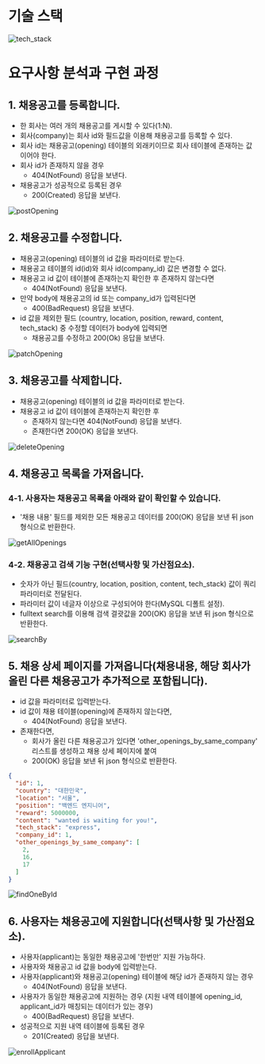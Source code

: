 # 기술 스택

![tech_stack](https://user-images.githubusercontent.com/30682847/186264967-64cf4c71-a56a-4b5a-b1b9-036fe02d5f21.png)

# 요구사항 분석과 구현 과정

## 1. 채용공고를 등록합니다.

- 한 회사는 여러 개의 채용공고를 게시할 수 있다(1:N).
- 회사(company)는 회사 id와 필드값을 이용해 채용공고를 등록할 수 있다.
- 회사 id는 채용공고(opening) 테이블의 외래키이므로 회사 테이블에 존재하는 값이어야 한다.
- 회사 id가 존재하지 않을 경우
  - 404(NotFound) 응답을 보낸다.
- 채용공고가 성공적으로 등록된 경우
  - 200(Created) 응답을 보낸다.

![postOpening](https://user-images.githubusercontent.com/30682847/186269005-45f1acc1-f0a4-4fb4-95e6-1c87baa59a70.png)

## 2. 채용공고를 수정합니다.

- 채용공고(opening) 테이블의 id 값을 파라미터로 받는다.
- 채용공고 테이블의 id(id)와 회사 id(company_id) 값은 변경할 수 없다.
- 채용공고 id 값이 테이블에 존재하는지 확인한 후 존재하지 않는다면
    - 404(NotFound) 응답을 보낸다.
- 만약 body에 채용공고의 id 또는 company_id가 입력된다면
    - 400(BadRequest) 응답을 보낸다.
- id 값을 제외한 필드 (country, location, position, reward, content, tech_stack) 중 수정할 데이터가 body에 입력되면
    - 채용공고를 수정하고 200(Ok) 응답을 보낸다.

![patchOpening](https://user-images.githubusercontent.com/30682847/186272000-a8904ce5-c56c-46ac-bbbf-bafb54ee072f.png)

## 3. 채용공고를 삭제합니다.

- 채용공고(opening) 테이블의 id 값을 파라미터로 받는다.
- 채용공고 id 값이 테이블에 존재하는지 확인한 후
    - 존재하지 않는다면 404(NotFound) 응답을 보낸다.
    - 존재한다면 200(OK) 응답을 보낸다.

![deleteOpening](https://user-images.githubusercontent.com/30682847/186272818-fc2fa54e-9f87-4e3c-83a7-8c8f65ae9ad1.png)

## 4. 채용공고 목록을 가져옵니다.

### 4-1. 사용자는 채용공고 목록을 아래와 같이 확인할 수 있습니다.

- '채용 내용' 필드를 제외한 모든 채용공고 데이터를 200(OK) 응답을 보낸 뒤 json 형식으로 반환한다.

![getAllOpenings](https://user-images.githubusercontent.com/30682847/186274364-a984141f-f926-445b-88cd-bd204c8a5a63.png)

### 4-2. 채용공고 검색 기능 구현(선택사항 및 가산점요소).

- 숫자가 아닌 필드(country, location, position, content, tech_stack) 값이 쿼리 파라미터로 전달된다.
- 파라미터 값이 네글자 이상으로 구성되어야 한다(MySQL 디폴트 설정).
- fulltext search를 이용해 검색 결괏값을 200(OK) 응답을 보낸 뒤 json 형식으로 반환한다.

![searchBy](https://user-images.githubusercontent.com/30682847/186275129-6db2d346-26cf-4926-af70-2cf0a1c020bb.png)

## 5. 채용 상세 페이지를 가져옵니다(채용내용, 해당 회사가 올린 다른 채용공고가 추가적으로 포함됩니다).

- id 값을 파라미터로 입력받는다.
- id 값이 채용 테이블(opening)에 존재하지 않는다면,
  - 404(NotFound) 응답을 보낸다.
- 존재한다면,
  - 회사가 올린 다른 채용공고가 있다면 'other_openings_by_same_company' 리스트를 생성하고 채용 상세 페이지에 붙여 
  - 200(OK) 응답을 보낸 뒤 json 형식으로 반환한다.

```json
{
  "id": 1,
  "country": "대한민국",
  "location": "서울",
  "position": "백엔드 엔지니어",
  "reward": 5000000,
  "content": "wanted is waiting for you!",
  "tech_stack": "express",
  "company_id": 1,
  "other_openings_by_same_company": [
    2,
    16,
    17
  ]
}
```

![findOneById](https://user-images.githubusercontent.com/30682847/186276738-4a775850-7218-48c8-8a2a-0c3bfd177c74.png)

## 6. 사용자는 채용공고에 지원합니다(선택사항 및 가산점요소).

- 사용자(applicant)는 동일한 채용공고에 '한번만' 지원 가능하다.
- 사용자와 채용공고 id 값을  body에 입력받는다.
- 사용자(applicant)와 채용공고(opening) 테이블에 해당 id가 존재하지 않는 경우
  - 404(NotFound) 응답을 보낸다.
- 사용자가 동일한 채용공고에 지원하는 경우 (지원 내역 테이블에 opening_id, applicant_id가 매칭되는 데이터가 있는 경우)
  - 400(BadRequest) 응답을 보낸다.
- 성공적으로 지원 내역 테이블에 등록된 경우
  - 201(Created) 응답을 보낸다.

![enrollApplicant](https://user-images.githubusercontent.com/30682847/186277678-6919b139-3510-4a6b-b058-ddd512e09db7.png)
